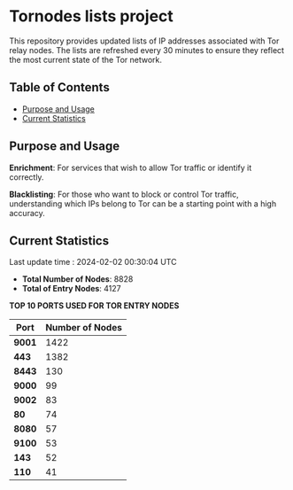 # Tornodes lists project

This repository provides updated lists of IP addresses associated with Tor relay nodes. The lists are refreshed every 30 minutes to ensure they reflect the most current state of the Tor network.

## Table of Contents

- [Purpose and Usage](#purpose-and-usage)
- [Current Statistics](#current-statistics)


## Purpose and Usage

**Enrichment**: For services that wish to allow Tor traffic or identify it correctly.

**Blacklisting**: For those who want to block or control Tor traffic, understanding which IPs belong to Tor can be a starting point with a high accuracy.

## Current Statistics

Last update time : 2024-02-02 00:30:04 UTC

- **Total Number of Nodes**: 8828
- **Total of Entry Nodes**: 4127

**TOP 10 PORTS USED FOR TOR ENTRY NODES**

| **Port** | **Number of Nodes** |
|------|-----------------|
| **9001**   | 1422  |
| **443**   | 1382  |
| **8443**   | 130  |
| **9000**   | 99  |
| **9002**   | 83  |
| **80**   | 74  |
| **8080**   | 57  |
| **9100**   | 53  |
| **143**   | 52  |
| **110**   | 41  |

